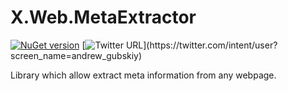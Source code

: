 # X.Web.MetaExtractor
[![NuGet version](https://badge.fury.io/nu/X.Web.MetaExtractor.svg)](https://badge.fury.io/nu/X.Web.MetaExtractor)
[![Twitter URL](https://img.shields.io/twitter/url/https/twitter.com/andrew_gubskiy.svg?style=social&label=Follow%20me!)](https://twitter.com/intent/user?screen_name=andrew_gubskiy)

Library which allow extract meta information from any webpage.



